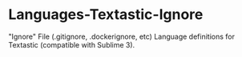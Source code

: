 # Languages-Textastic-Ignore
"Ignore" File (.gitignore, .dockerignore, etc) Language definitions for Textastic (compatible with Sublime 3).
